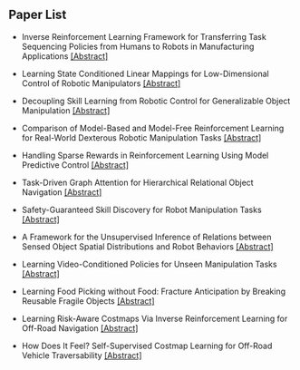 ## Paper List

- Inverse Reinforcement Learning Framework for Transferring Task Sequencing Policies from Humans to Robots in Manufacturing Applications
[[Abstract]](https://events.infovaya.com/presentation?id=90578)

- Learning State Conditioned Linear Mappings for Low-Dimensional Control of Robotic Manipulators
[[Abstract]](https://events.infovaya.com/presentation?id=90581)

- Decoupling Skill Learning from Robotic Control for Generalizable Object Manipulation
[[Abstract]](https://events.infovaya.com/presentation?id=90584)

- Comparison of Model-Based and Model-Free Reinforcement Learning for Real-World Dexterous Robotic Manipulation Tasks
[[Abstract]](https://events.infovaya.com/presentation?id=90587)

- Handling Sparse Rewards in Reinforcement Learning Using Model Predictive Control
[[Abstract]](https://events.infovaya.com/presentation?id=90590)

- Task-Driven Graph Attention for Hierarchical Relational Object Navigation
[[Abstract]](https://events.infovaya.com/presentation?id=90593)

- Safety-Guaranteed Skill Discovery for Robot Manipulation Tasks
[[Abstract]](https://events.infovaya.com/presentation?id=90596)

- A Framework for the Unsupervised Inference of Relations between Sensed Object Spatial Distributions and Robot Behaviors
[[Abstract]](https://events.infovaya.com/presentation?id=90599)

- Learning Video-Conditioned Policies for Unseen Manipulation Tasks
[[Abstract]](https://events.infovaya.com/presentation?id=90602)

- Learning Food Picking without Food: Fracture Anticipation by Breaking Reusable Fragile Objects
[[Abstract]](https://events.infovaya.com/presentation?id=90605)

- Learning Risk-Aware Costmaps Via Inverse Reinforcement Learning for Off-Road Navigation
[[Abstract]](https://events.infovaya.com/presentation?id=90608)

- How Does It Feel? Self-Supervised Costmap Learning for Off-Road Vehicle Traversability
[[Abstract]](https://events.infovaya.com/presentation?id=90611)

